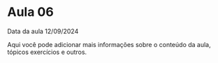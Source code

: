 # Aula 06

Data da aula 12/09/2024

Aqui você pode adicionar mais informações sobre o conteúdo da aula, tópicos exercícios e outros.
